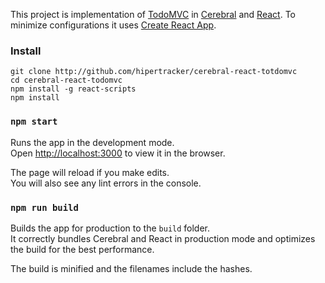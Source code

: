 This project is implementation of [TodoMVC](http://todomvc.com) in [Cerebral](http://cerebraljs.com) and [React](https://facebook.github.io/react/). To minimize configurations it uses [Create React App](https://github.com/facebookincubator/create-react-app).


### Install

```
git clone http://github.com/hipertracker/cerebral-react-totdomvc
cd cerebral-react-todomvc
npm install -g react-scripts
npm install
```

### `npm start`

Runs the app in the development mode.<br>
Open [http://localhost:3000](http://localhost:3000) to view it in the browser.

The page will reload if you make edits.<br>
You will also see any lint errors in the console.

### `npm run build`

Builds the app for production to the `build` folder.<br>
It correctly bundles Cerebral and React in production mode and optimizes the build for the best performance.

The build is minified and the filenames include the hashes.<br>

